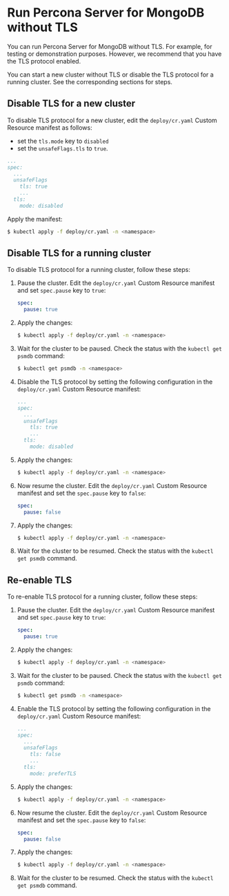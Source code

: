 # Run Percona Server for MongoDB without TLS

You can run Percona Server for MongoDB without TLS. For example, for testing or demonstration purposes. However, we recommend that you have the TLS protocol enabled.

You can start a new cluster without TLS or disable the TLS protocol for a running cluster. See the corresponding sections for steps.

## Disable TLS for a new cluster

To disable TLS protocol for a new cluster, edit the `deploy/cr.yaml` Custom Resource manifest as follows:

* set the `tls.mode` key to `disabled` 
* set the `unsafeFlags.tls` to `true`.

```yaml
...
spec:
  ...
  unsafeFlags
    tls: true
    ...
  tls:
    mode: disabled
```

Apply the manifest:

```{.bash data-prompt="$" }
$ kubectl apply -f deploy/cr.yaml -n <namespace>
```

## Disable TLS for a running cluster

To disable TLS protocol for a running cluster, follow these steps:

1. Pause the cluster. Edit the `deploy/cr.yaml` Custom Resource manifest and set `spec.pause` key to `true`:

    ```yaml
    spec:
      pause: true
    ```

2. Apply the changes:

    ```{.bash data-prompt="$" }
    $ kubectl apply -f deploy/cr.yaml -n <namespace>
    ```

3. Wait for the cluster to be paused. Check the status with the `kubectl get psmdb` command:

    ```{.bash data-prompt="$" }
    $ kubectl get psmdb -n <namespace>
    ```

4. Disable the TLS protocol by setting the following configuration in the `deploy/cr.yaml` Custom Resource manifest:

    ```yaml
    ...
    spec:
      ...
      unsafeFlags
        tls: true
        ...
      tls:
        mode: disabled
    ```

5. Apply the changes:

    ```{.bash data-prompt="$" }
    $ kubectl apply -f deploy/cr.yaml -n <namespace>
    ```

6. Now resume the cluster. Edit the `deploy/cr.yaml` Custom Resource manifest and set the `spec.pause` key to `false`:

    ```yaml
    spec:
      pause: false
    ```

7. Apply the changes:

    ```{.bash data-prompt="$" }
    $ kubectl apply -f deploy/cr.yaml -n <namespace>
    ```

8. Wait for the cluster to be resumed. Check the status with the `kubectl get psmdb` command.


## Re-enable TLS

To re-enable TLS protocol for a running cluster, follow these steps:

1. Pause the cluster. Edit the `deploy/cr.yaml` Custom Resource manifest and set `spec.pause` key to `true`:

    ```yaml
    spec:
      pause: true
    ```

2. Apply the changes:

    ```{.bash data-prompt="$" }
    $ kubectl apply -f deploy/cr.yaml -n <namespace>
    ```

3. Wait for the cluster to be paused. Check the status with the `kubectl get psmdb` command:

    ```{.bash data-prompt="$" }
    $ kubectl get psmdb -n <namespace>
    ```

4. Enable the TLS protocol by setting the following configuration in the `deploy/cr.yaml` Custom Resource manifest:

    ```yaml
    ...
    spec:
      ...
      unsafeFlags
        tls: false
        ...
      tls:
        mode: preferTLS
    ```

5. Apply the changes:

    ```{.bash data-prompt="$" }
    $ kubectl apply -f deploy/cr.yaml -n <namespace>
    ```

6. Now resume the cluster. Edit the `deploy/cr.yaml` Custom Resource manifest and set the `spec.pause` key to `false`:

    ```yaml
    spec:
      pause: false
    ```

7. Apply the changes:

    ```{.bash data-prompt="$" }
    $ kubectl apply -f deploy/cr.yaml -n <namespace>
    ```

8. Wait for the cluster to be resumed. Check the status with the `kubectl get psmdb` command.